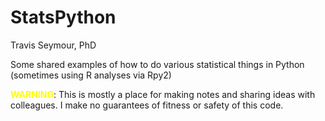 # StatsPython

Travis Seymour, PhD

Some shared examples of how to do various statistical things in Python (sometimes using R analyses via Rpy2)

<span style="color:yellow"><b>WARNING</b></span>: This is mostly a place for making notes and sharing ideas with colleagues. I make no guarantees of fitness or safety of this code. 
